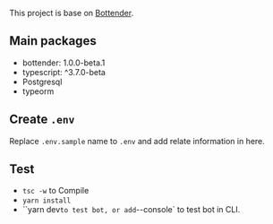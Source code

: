 This project is base on [Bottender](https://github.com/Yoctol/bottender).

## Main packages

- bottender: 1.0.0-beta.1
- typescript: ^3.7.0-beta
- Postgresql
- typeorm

## Create `.env`

Replace `.env.sample` name to `.env` and add relate information in here.


## Test

- `tsc -w` to Compile
- `yarn install`
- ``yarn dev` to test bot, or add `--console` to test bot in CLI.
